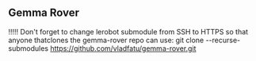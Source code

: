 ## Gemma Rover


!!!!! Don't forget to change lerobot submodule from SSH to HTTPS so that anyone thatclones the gemma-rover repo can use:
git clone --recurse-submodules https://github.com/vladfatu/gemma-rover.git
